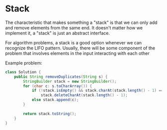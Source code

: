 # Stack

The characteristic that makes something a "stack" is that we can only add and remove elements from the same end. It
doesn't matter how we implement it, a "stack" is just an abstract interface.

For algorithm problems, a stack is a good option whenever we can recognize the LIFO pattern. Usually, there will be
some component of the problem that involves elements in the input interacting with each other

Example problem:

```java
class Solution {
    public String removeDuplicates(String s) {
        StringBuilder stack = new StringBuilder();
        for (char c: s.toCharArray()) {
            if (!stack.isEmpty() && stack.charAt(stack.length() - 1) == c) 
                stack.deleteCharAt(stack.length() - 1);
            else stack.append(c);
        }
        
        return stack.toString();
    }
}
```
